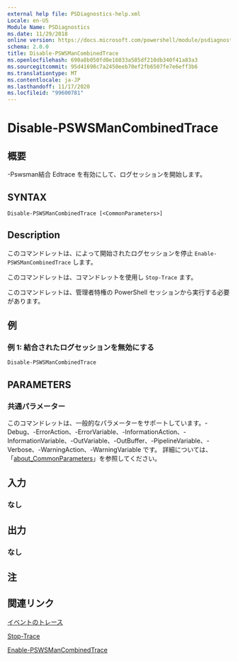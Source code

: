 ```yaml
---
external help file: PSDiagnostics-help.xml
Locale: en-US
Module Name: PSDiagnostics
ms.date: 11/29/2018
online version: https://docs.microsoft.com/powershell/module/psdiagnostics/disable-pswsmancombinedtrace?view=powershell-7.2&WT.mc_id=ps-gethelp
schema: 2.0.0
title: Disable-PSWSManCombinedTrace
ms.openlocfilehash: 690a8b050fd0e16033a585df210db340f41a83a3
ms.sourcegitcommit: 95d41698c7a2450eeb70ef2fb6507fe7e6eff3b6
ms.translationtype: MT
ms.contentlocale: ja-JP
ms.lasthandoff: 11/17/2020
ms.locfileid: "99600781"
---
```

# Disable-PSWSManCombinedTrace

## 概要
-Pswsman結合 Edtrace を有効にして、ログセッションを開始します。

## SYNTAX

```
Disable-PSWSManCombinedTrace [<CommonParameters>]
```

## Description

このコマンドレットは、によって開始されたログセッションを停止 `Enable-PSWSManCombinedTrace` します。

このコマンドレットは、コマンドレットを使用し `Stop-Trace` ます。

このコマンドレットは、管理者特権の PowerShell セッションから実行する必要があります。

## 例

### 例 1: 結合されたログセッションを無効にする

```powershell
Disable-PSWSManCombinedTrace
```

## PARAMETERS

### 共通パラメーター

このコマンドレットは、一般的なパラメーターをサポートしています。-Debug、-ErrorAction、-ErrorVariable、-InformationAction、-InformationVariable、-OutVariable、-OutBuffer、-PipelineVariable、-Verbose、-WarningAction、-WarningVariable です。 詳細については、「[about_CommonParameters](https://go.microsoft.com/fwlink/?LinkID=113216)」を参照してください。

## 入力

### なし

## 出力

### なし

## 注

## 関連リンク

[イベントのトレース](/windows/desktop/ETW/event-tracing-portal)

[Stop-Trace](stop-trace.md)

[Enable-PSWSManCombinedTrace](Enable-PSWSManCombinedTrace.md)

